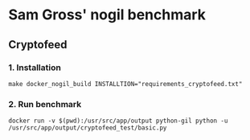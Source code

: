 # Sam Gross' nogil benchmark

## Cryptofeed

### 1. Installation

```
make docker_nogil_build INSTALLTION="requirements_cryptofeed.txt"
```

### 2. Run benchmark

```
docker run -v $(pwd):/usr/src/app/output python-gil python -u /usr/src/app/output/cryptofeed_test/basic.py
```

